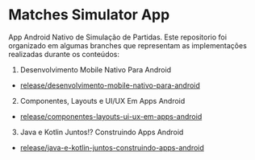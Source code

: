 # Matches Simulator App

App Android Nativo de Simulação de Partidas. 
Este repositorio foi organizado em algumas branches que representam as implementações realizadas durante os conteúdos:

1. Desenvolvimento Mobile Nativo Para Android
  - [release/desenvolvimento-mobile-nativo-para-android](https://github.com/Gontyjo/matches-simulator-app/tree/release/desenvolvimento-mobile-nativo-para-android)

2. Componentes, Layouts e UI/UX Em Apps Android
  - [release/componentes-layouts-ui-ux-em-apps-android](https://github.com/Gontyjo/matches-simulator-app/tree/release/componentes-layouts-ui-ux-em-apps-android)

3. Java e Kotlin Juntos!? Construindo Apps Android
  - [release/java-e-kotlin-juntos-construindo-apps-android](https://github.com/Gontyjo/matches-simulator-app/tree/release/java-e-kotlin-juntos-construindo-apps-android)


